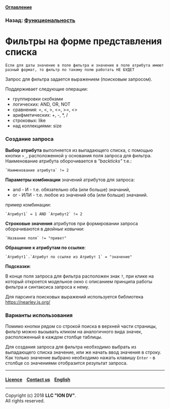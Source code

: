 #### [Оглавление](/docs/ru/index.md)

### Назад: [Функциональность](functionality.md)

# Фильтры на форме представления списка

```
Если для даты значение в поле фильтра и значение в поле атрибута имеют разный формат, то фильтр по такому полю работать НЕ БУДЕТ

```

Запрос для фильтра задается выражением (поисковым запросом).

Поддерживает следующие операции:

* группировки скобками
* логических: AND, OR, NOT
* сравнения: =, <, >, <=, >=, <>
* арифметических: +, -, *, /
* строковых: like
* над коллекциями: size


### Создание запроса

**Выбор атрибута** выполняется из выпадающего списка, с помощью кнопки `>_`, расположенной у основания поля запроса для фильтра. Наименование атрибута оборочивается в *"backticks"* т.е.:

```
`Наименование атрибута` != 2
```

**Параметры комбинации** значений атрибутов для запроса:

* and - И - т.е. обязательно оба (или больше) значаний,
* or - ИЛИ - т.е. любое из значений оба (или больше) значаний.

пример комбинации:

```
`Атрибут1` = 1 AND `Атрибут2` != 2
```

**Строковые значения** атрибутов при формировании запроса оборачиваются в *двойные кавычки*:

```
`Название поля` != "привет"
```

**Обращение к атрибутам по ссылке**:

```
`Атрибут1`.`Атрибут по ссылке из Атрибут 1` = "значение"
```

**Подсказки**:

В конце поля запроса для фильтра расположен знак `?`, при клике на который откроется модельное окно с описанием принципа работы фильтра и синтаксиса запроса к нему.


Для парсинга поисковых выражений используется библиотека https://nearley.js.org/

### Варианты использования 

Помимо кнопки рядом со строкой поиска в верхней части страницы, фильтр можно вызывать кликом на аналогичного вида значек, расположенный в каждом столбце таблицы. 

Для создания запроса для фильтра необходимо выбрать из выпадающего списка значение, или же начать ввод значения в строку. Как только значение выбрано необходимо нажать клавишу `Enter` - в столбце со значениями отобразится результат запроса.

--------------------------------------------------------------------------  


 #### [Licence](/LICENSE) &ensp;  [Contact us](https://iondv.com/portal/contacts) &ensp;  [English](/docs/en/2_system_description/functionality/filter.md)   &ensp;
<div><img src="https://mc.iondv.com/watch/local/docs/framework" style="position:absolute; left:-9999px;" height=1 width=1 alt="iondv metrics"></div>         



--------------------------------------------------------------------------  

Copyright (c) 2018 **LLC "ION DV"**.  
All rights reserved. 